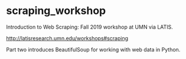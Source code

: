 # scraping_workshop
Introduction to Web Scraping: Fall 2019 workshop at UMN via LATIS.

http://latisresearch.umn.edu/workshops#scraping

Part two introduces BeautifulSoup for working with web data in Python.

